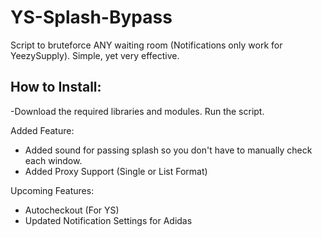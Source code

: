 # YS-Splash-Bypass
Script to bruteforce ANY waiting room (Notifications only work for YeezySupply). Simple, yet very effective.


How to Install:
-
-Download the required libraries and modules. Run the script.


Added Feature:

- Added sound for passing splash so you don't have to manually check each window.
- Added Proxy Support (Single or List Format)

Upcoming Features:

- Autocheckout (For YS)
- Updated Notification Settings for Adidas



